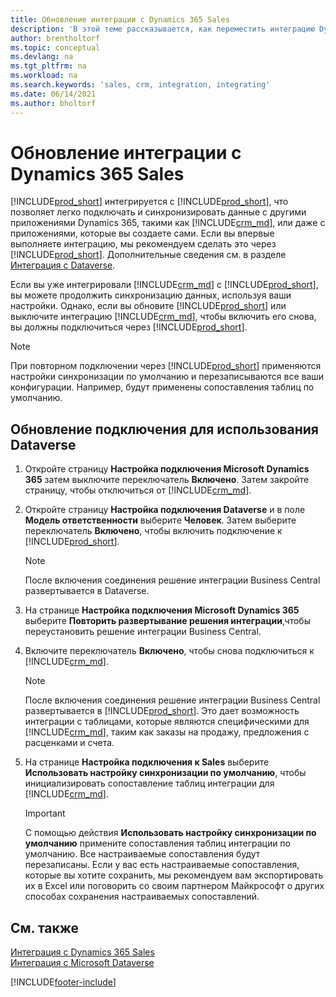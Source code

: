 ```yaml
---
title: Обновление интеграции с Dynamics 365 Sales
description: 'В этой теме рассказывается, как переместить интеграцию Dynamics 365 Business Central с Dynamics 365 Sales в последнюю версию.'
author: brentholtorf
ms.topic: conceptual
ms.devlang: na
ms.tgt_pltfrm: na
ms.workload: na
ms.search.keywords: 'sales, crm, integration, integrating'
ms.date: 06/14/2021
ms.author: bholtorf
---
```

# <a name="upgrading-an-integration-with-dynamics-365-sales"></a><a name="upgrading-an-integration-with-dynamics-365-sales"></a><a name="upgrading-an-integration-with-dynamics-365-sales"></a>Обновление интеграции с Dynamics 365 Sales
[!INCLUDE[prod_short](includes/prod_short.md)] интегрируется с [!INCLUDE[prod_short](includes/cds_long_md.md)], что позволяет легко подключать и синхронизировать данные с другими приложениями Dynamics 365, такими как [!INCLUDE[crm_md](includes/crm_md.md)], или даже с приложениями, которые вы создаете сами. Если вы впервые выполняете интеграцию, мы рекомендуем сделать это через [!INCLUDE[prod_short](includes/cds_long_md.md)]. Дополнительные сведения см. в разделе [Интеграция с Dataverse](admin-common-data-service.md).

Если вы уже интегрировали [!INCLUDE[crm_md](includes/crm_md.md)] с [!INCLUDE[prod_short](includes/prod_short.md)], вы можете продолжить синхронизацию данных, используя ваши настройки. Однако, если вы обновите [!INCLUDE[prod_short](includes/prod_short.md)] или выключите интеграцию [!INCLUDE[crm_md](includes/crm_md.md)], чтобы включить его снова, вы должны подключиться через [!INCLUDE[prod_short](includes/cds_long_md.md)]. 

> [!NOTE]
> При повторном подключении через [!INCLUDE[prod_short](includes/cds_long_md.md)] применяются настройки синхронизации по умолчанию и перезаписываются все ваши конфигурации. Например, будут применены сопоставления таблиц по умолчанию.

## <a name="to-upgrade-your-connection-to-use-dataverse"></a><a name="to-upgrade-your-connection-to-use-dataverse"></a><a name="to-upgrade-your-connection-to-use-dataverse"></a>Обновление подключения для использования Dataverse
1. Откройте страницу **Настройка подключения Microsoft Dynamics 365** затем выключите переключатель **Включено**. Затем закройте страницу, чтобы отключиться от [!INCLUDE[crm_md](includes/crm_md.md)].
2. Откройте страницу **Настройка подключения Dataverse** и в поле **Модель ответственности** выберите **Человек**. Затем выберите переключатель **Включено**, чтобы включить подключение к [!INCLUDE[prod_short](includes/cds_long_md.md)].
  
   > [!NOTE]
   > После включения соединения решение интеграции Business Central развертывается в Dataverse.
4. На странице **Настройка подключения Microsoft Dynamics 365** выберите **Повторить развертывание решения интеграции**,чтобы переустановить решение интеграции Business Central.
5. Включите переключатель **Включено**, чтобы снова подключиться к [!INCLUDE[crm_md](includes/crm_md.md)].
  
   > [!NOTE]
   > После включения соединения решение интеграции Business Central развертывается в [!INCLUDE[prod_short](includes/prod_short.md)]. Это дает возможность интеграции с таблицами, которые являются специфическими для [!INCLUDE[crm_md](includes/crm_md.md)], таким как заказы на продажу, предложения с расценками и счета.
6. На странице **Настройка подключения к Sales** выберите **Использовать настройку синхронизации по умолчанию**, чтобы инициализировать сопоставление таблиц интеграции для [!INCLUDE[crm_md](includes/crm_md.md)].

   > [!IMPORTANT]
   > С помощью действия **Использовать настройку синхронизации по умолчанию** примените сопоставления таблиц интеграции по умолчанию. Все настраиваемые сопоставления будут перезаписаны. Если у вас есть настраиваемые сопоставления, которые вы хотите сохранить, мы рекомендуем вам экспортировать их в Excel или поговорить со своим партнером Майкрософт о других способах сохранения настраиваемых сопоставлений.    

## <a name="see-also"></a><a name="see-also"></a><a name="see-also"></a>См. также
[Интеграция с Dynamics 365 Sales](admin-prepare-dynamics-365-for-sales-for-integration.md)  
[Интеграция с Microsoft Dataverse](admin-common-data-service.md)


[!INCLUDE[footer-include](includes/footer-banner.md)]
